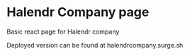 # Halendr Company page

Basic react page for Halendr company

Deployed version can be found at halendrcompany.surge.sh
